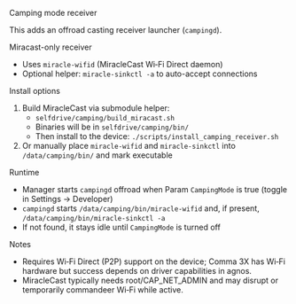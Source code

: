 Camping mode receiver

This adds an offroad casting receiver launcher (`campingd`).

Miracast-only receiver
- Uses `miracle-wifid` (MiracleCast Wi‑Fi Direct daemon)
- Optional helper: `miracle-sinkctl -a` to auto-accept connections

Install options
1) Build MiracleCast via submodule helper:
   - `selfdrive/camping/build_miracast.sh`
   - Binaries will be in `selfdrive/camping/bin/`
   - Then install to the device: `./scripts/install_camping_receiver.sh`
2) Or manually place `miracle-wifid` and `miracle-sinkctl` into `/data/camping/bin/` and mark executable

Runtime
- Manager starts `campingd` offroad when Param `CampingMode` is true (toggle in Settings → Developer)
- `campingd` starts `/data/camping/bin/miracle-wifid` and, if present, `/data/camping/bin/miracle-sinkctl -a`
- If not found, it stays idle until `CampingMode` is turned off

Notes
- Requires Wi‑Fi Direct (P2P) support on the device; Comma 3X has Wi‑Fi hardware but success depends on driver capabilities in agnos.
- MiracleCast typically needs root/CAP_NET_ADMIN and may disrupt or temporarily commandeer Wi‑Fi while active.
